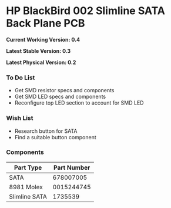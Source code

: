 # HP BlackBird 002 Slimline SATA Back Plane PCB

**Current Working Version: 0.4**

**Latest Stable Version: 0.3**

**Latest Physical Version: 0.2**


### To Do List
* Get SMD resistor specs and components
* Get SMD LED specs and components
* Reconfigure top LED section to account for SMD LED

### Wish List
* Research button for SATA
* Find a suitable button component

### Components

| Part Type | Part Number |
|-----------|-------------|
| SATA | 678007005 |
| 8981 Molex | 0015244745 |
| Slimline SATA | 1735539 |
